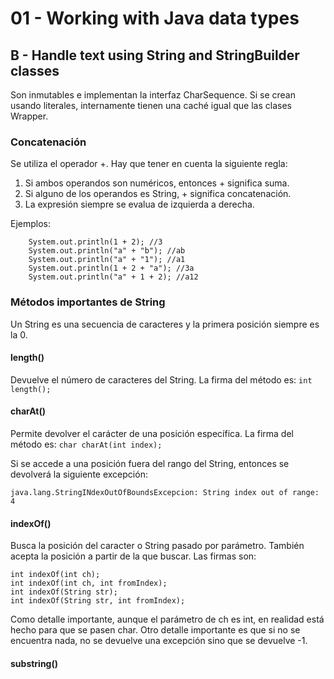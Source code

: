 # 01 - Working with Java data types
## B - Handle text using String and StringBuilder classes
Son inmutables e implementan la interfaz CharSequence. Si se crean usando literales, internamente tienen una caché igual que las clases Wrapper.
###  Concatenación
Se utiliza el operador +. Hay que tener en cuenta la siguiente regla:
1. Si ambos operandos son numéricos, entonces + significa suma.
2. Si alguno de los operandos es String, + significa concatenación.
3. La expresión siempre se evalua de izquierda a derecha.

Ejemplos:
```
    System.out.println(1 + 2); //3
    System.out.println("a" + "b"); //ab
    System.out.println("a" + "1"); //a1
    System.out.println(1 + 2 + "a"); //3a
    System.out.println("a" + 1 + 2); //a12
```
### Métodos importantes de String
Un String es una secuencia de caracteres y la primera posición siempre es la 0.

#### length()
Devuelve el número de caracteres del String. La firma del método es:
`int length();`

#### charAt()
Permite devolver el carácter de una posición específica. La firma del método es: 
`char charAt(int index);`

Si se accede a una posición fuera del rango del String, entonces se devolverá la siguiente excepción:
```
java.lang.StringINdexOutOfBoundsExcepcion: String index out of range: 4
```
#### indexOf()
Busca la posición del caracter o String pasado por parámetro. También acepta la posición a partir de la que buscar. Las firmas son:
```
int indexOf(int ch);
int indexOf(int ch, int fromIndex);
int indexOf(String str);
int indexOf(String str, int fromIndex);
```
Como detalle importante, aunque el parámetro de ch es int, en realidad está hecho para que se pasen char.
Otro detalle importante es que si no se encuentra nada, no se devuelve una excepción sino que se devuelve -1.

#### substring()
